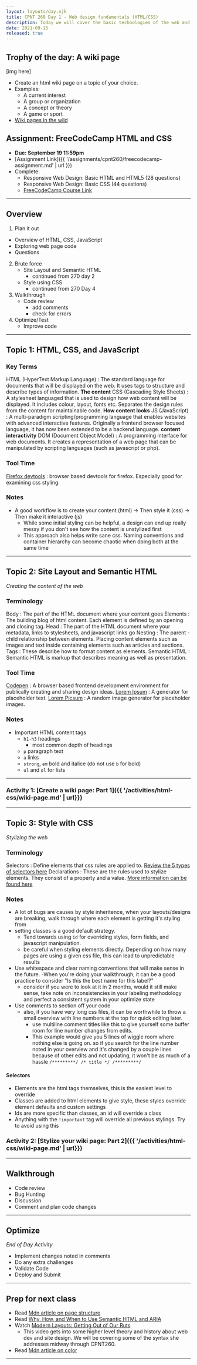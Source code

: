 ```yaml
---
layout: layouts/day.njk
title: CPNT 260 Day 1 - Web design fundamentals (HTML/CSS)
description: Today we will cover the basic technologies of the web and how they work together. We will also start out with the basics of writing html and css.
date: 2021-09-16
released: true
---
```

## Trophy of the day: A wiki page
[img here]
- Create an html wiki page on a topic of your choice.
- Examples:
  - A current interest
  - A group or organization
  - A concept or theory
  - A game or sport
- [Wiki pages in the wild](https://aelieve.com/rankings/websites/category/reference/best-wiki-sites/)

## Assignment: FreeCodeCamp HTML and CSS
- **Due: September 19 11:59pm**
- [Assignment Link]({{ '/assignments/cpnt260/freecodecamp-assignment.md' | url }})
- Complete:
  - Responsive Web Design: Basic HTML and HTML5 (28 questions)
  - Responsive Web Design: Basic CSS (44 questions)
  - [FreeCodeCamp Course Link](https://www.freecodecamp.org/learn/responsive-web-design/)

---
## Overview 
1. Plan it out
  - Overview of HTML, CSS, JavaScript
  - Exploring web page code
  - Questions
2. Brute force
    - Site Layout and Semantic HTML
        - continued from 270 day 2
    - Style using CSS
        - continued from 270 Day 4
3. Walkthrough
    - Code review
      - add comments
      - check for errors
4. Optimize/Test
    - Improve code

---
## Topic 1: HTML, CSS, and JavaScript

### Key Terms
HTML (HyperText Markup Language)
  : The standard language for documents that will be displayed on the web. It uses tags to structure and describe types of information. **The content**
CSS (Cascading Style Sheets)
  : A stylesheet languaged that is used to design how web content will be displayed. It includes colour, layout, fonts etc. Separates the design rules from the content for maintainable code. **How content looks**
JS (JavaScript)
  : A multi-paradigm scripting/programming language that enables websites with advanced interactive features. Originally a frontend browser focused language, it has now been extended to be a backend language. **content interactivity**
DOM (Document Object Model)
  : A programming interface for web documents. It creates a representation of a web page that can be manipulated by scripting languages (such as javascript or php).

### Tool Time
[Firefox devtools](https://developer.mozilla.org/en-US/docs/Tools)
  : browser based devtools for firefox. Especially good for examining css styling.

### Notes
- A good workflow is to create your content (html) -> Then style it (css) -> Then make it interactive (js)
  - While some initial styling can be helpful, a design can end up really messy if you don't see how the content is unstylized first
  - This approach also helps write sane css. Naming conventions and container hierarchy can become chaotic when doing both at the same time

---
## Topic 2: Site Layout and Semantic HTML
_Creating the content of the web_

### Terminology
Body
  : The part of the HTML document where your content goes
Elements
  : The building blog of html content. Each element is defined by an opening and closing tag.
Head
  : The part of the HTML document where your metadata, links to stylesheets, and javascript links go
Nesting
  : The parent - child relationship between elements. Placing content elements such as images and text inside containing elements such as articles and sections.
Tags
  : These describe how to format content as elements.
Semantic HTML
  : Semantic HTML is markup that describes meaning as well as presentation.

### Tool Time
[Codepen](https://codepen.io)
  : A browser based frontend development environment for publically creating and sharing design ideas.
[Lorem Ipsum](https://loremipsum.io/generator/)
  : A generator for placeholder text.
[Lorem Picsum](https://picsum.photos/)
  : A random image generator for placeholder images.

### Notes
- Important HTML content tags
  - `h1-h3` headings
    - most common depth of headings
  - `p` paragraph text
  - `a` links
  - `strong`, `em` bold and italice (do not use `b` for bold)
  - `ul` and `ol` for lists 

---
### Activity 1: [Create a wiki page: Part 1]({{ '/activities/html-css/wiki-page.md' | url}})

---
## Topic 3: Style with CSS
_Stylizing the web_

### Terminology
Selectors
  : Define elements that css rules are applied to. [Review the 5 types of selectors here](https://developer.mozilla.org/en-US/docs/Web/CSS/CSS_Selectors)
Declarations
  : These are the rules used to stylize elements. They consist of a property and a value. [More information can be found here](https://developer.mozilla.org/en-US/docs/Web/CSS/Syntax)

### Notes
- A lot of bugs are causes by style inheritence, when your layouts/designs are breaking, walk through where each element is getting it's styling from
- setting classes is a good default strategy. 
  - Tend towards using `id` for overriding styles, form fields, and javascript manipulation.
  - be careful when styling elements directly. Depending on how many pages are using a given css file, this can lead to unpredictable results 
- Use whitespace and clear naming conventions that will make sense in the future. 
  -When you're doing your walkthrough, it can be a good practice to consider "Is this the best name for this label?"
    - consider if you were to look at it in 2 months, would it still make sense, take note on inconsistencies in your labeling methodology and perfect a consistent system in your optimize state
- Use comments to section off your code
  - also, if you have very long css files, it can be worthwhile to throw a small overview with line numbers at the top for quick editing later.
    - use multiline comment titles like this to give yourself some buffer room for line number changes from edits. 
    - This example would give you 5 lines of wiggle room where nothing else is going on. so if you search for the line number noted in your overview and it's changed by a couple lines because of other edits and not updating, it won't be as much of a hassle
    `/*********/
     /* title */
     /*********/`

#### Selectors
- Elements are the html tags themselves, this is the easiest level to override
- Classes are added to html elements to give style, these styles override element defaults and custom settings
- Ids are more specific than classes, an id will override a class
- Anything with the `!important` tag will override all previous stylings. Try to avoid using this

### Activity 2: [Stylize your wiki page: Part 2]({{ '/activities/html-css/wiki-page.md' | url}})

---
## Walkthrough
- Code review
- Bug Hunting
- Discussion
- Comment and plan code changes

---
## Optimize
_End of Day Activity_
- Implement changes noted in comments
- Do any extra challenges
- Validate Code
- Deploy and Submit

---
## Prep for next class
- Read [Mdn article on page structure](https://developer.mozilla.org/en-US/docs/Learn/HTML/Introduction_to_HTML/Document_and_website_structure)
- Read [Why, How, and When to Use Semantic HTML and ARIA](https://css-tricks.com/why-how-and-when-to-use-semantic-html-and-aria/)
- Watch [Modern Layouts: Getting Out of Our Ruts](https://www.youtube.com/watch?v=jreccgYLfx8)
  - This video gets into some higher level theory and history about web dev and site design. We will be covering some of the syntax she addresses midway through CPNT260.
- Read [Mdn article on color](https://developer.mozilla.org/en-US/docs/Web/CSS/color)
---
